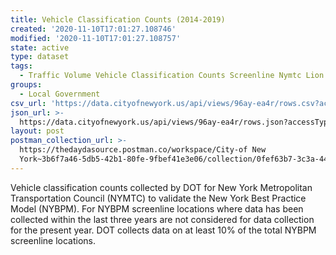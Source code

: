 ```yaml
---
title: Vehicle Classification Counts (2014-2019)
created: '2020-11-10T17:01:27.108746'
modified: '2020-11-10T17:01:27.108757'
state: active
type: dataset
tags:
  - Traffic Volume Vehicle Classification Counts Screenline Nymtc Lion
groups:
  - Local Government
csv_url: 'https://data.cityofnewyork.us/api/views/96ay-ea4r/rows.csv?accessType=DOWNLOAD'
json_url: >-
  https://data.cityofnewyork.us/api/views/96ay-ea4r/rows.json?accessType=DOWNLOAD
layout: post
postman_collection_url: >-
  https://thedaydasource.postman.co/workspace/City-of New
  York~3b6f7a46-5db5-42b1-80fe-9fbef41e3e06/collection/0fef63b7-3c3a-4409-80fb-4d2cd201b936
---
```

Vehicle classification counts collected by DOT for New York Metropolitan Transportation Council (NYMTC) to validate the New York Best Practice Model (NYBPM). For NYBPM screenline locations where data has been collected within the last three years are not considered for data collection for the present year. DOT collects data on at least 10% of the total NYBPM screenline locations.
